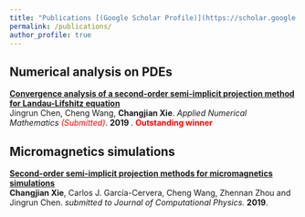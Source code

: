 ```yaml
---
title: "Publications [(Google Scholar Profile)](https://scholar.google.com/citations?hl=zh-CN&user=BOlwunsAAAAJ)"
permalink: /publications/
author_profile: true
---
```


## Numerical analysis on PDEs

<b>[Convergence analysis of a second-order semi-implicit projection method for Landau-Lifshitz equation](http://stevencjxie8.com/publications/MAAIRL)</b> <br> 
Jingrun Chen, Cheng Wang, <b>Changjian Xie</b>.
<i>Applied Numerical Mathematics <span style="color:red">(Submitted)</span></i>. <b>2019 </b>. <b> <span style="color:red">Outstanding winner</span> </b>


## Micromagnetics simulations

<b>[Second-order semi-implicit projection methods for micromagnetics simulations](http://stevencjxie8.com/publications/IRGAN)</b><br>
<b>Changjian Xie</b>, Carlos J. García-Cervera, Cheng Wang, Zhennan Zhou and Jingrun Chen.
<i>submitted to Journal of Computational Physics.</i> <b>2019</b>.
